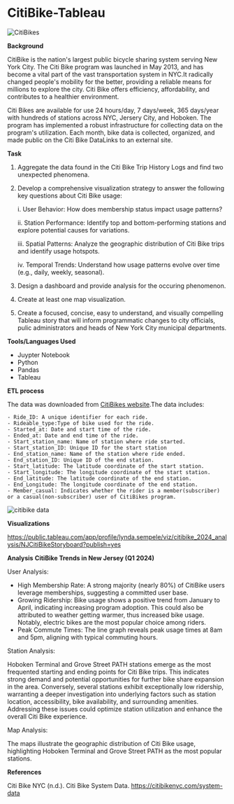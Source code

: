 # CitiBike-Tableau

![CitiBikes](citi-bike-station-bikes.jpg)

**Background**

CitiBike is the nation's largest public bicycle sharing system serving New York City. The Citi Bike program  was launched in May 2013, and has become a vital part of the vast transportation system in NYC.It radically changed people's mobility for the better, providing a reliable means for millions to explore the city. Citi Bike offers efficiency, affordability, and contributes to a healthier environment.

Citi Bikes are available for use 24 hours/day, 7 days/week, 365 days/year with hundreds of stations across NYC, Jersery City, and Hoboken. The program has implemented a robust infrastructure for collecting data on the program's utilization. Each month, bike data is collected, organized, and made public on the Citi Bike DataLinks to an external site. 

**Task**

 1. Aggregate the data found in the Citi Bike Trip History Logs and find two unexpected phenomena.
 2. Develop a comprehensive visualization strategy to answer the following key questions about Citi Bike usage:

    i. User Behavior: How does membership status impact usage patterns?

    ii. Station Performance: Identify top and bottom-performing stations and explore potential causes for variations.

    iii. Spatial Patterns: Analyze the geographic distribution of Citi Bike trips and identify usage hotspots.

    iv. Temporal Trends: Understand how usage patterns evolve over time (e.g., daily, weekly, seasonal).

 3. Design a dashboard and provide analysis for the occuring phenomenon.
 4. Create at least one map visualization.
 5. Create a focused, concise, easy to understand, and visually compelling Tableau story that will inform programmatic changes to city officials, pulic administrators and heads of New York City municipal departments.

**Tools/Languages Used**

- Juypter Notebook
- Python
- Pandas
- Tableau

 **ETL process**

 The data was downloaded from [CitiBikes website](https://citibikenyc.com/system-data).The data includes:

    - Ride_ID: A unique identifier for each ride.
    - Rideable_type:Type of bike used for the ride.
    - Started_at: Date and start time of the ride.
    - Ended_at: Date and end time of the ride.
    - Start_station_name: Name of station where ride started.
    - Start_station_ID: Unique ID for the start station
    - End_station_name: Name of the station where ride ended.
    - End_station_ID: Unique ID of the end station.
    - Start_latitude: The latitude coordinate of the start station.
    - Start_longitude: The longitude coordinate of the start station.
    - End_latitude: The latitude coordinate of the end station.
    - End_Longitude: The longitude coordinate of the end station.
    - Member_casual: Indicates whether the rider is a member(subscriber) or a casual(non-subscriber) user of CitiBikes program. 

![citibike data](<Screenshot 2024-07-09 013735.png>)

**Visualizations**

https://public.tableau.com/app/profile/lynda.sempele/viz/citibike_2024_analysis/NJCitiBikeStoryboard?publish=yes

**Analysis**
**CitiBike Trends in New Jersey (Q1 2024)**

User Analysis:

- High Membership Rate: A strong majority (nearly 80%) of CitiBike users leverage memberships, suggesting a committed user base.
- Growing Ridership: Bike usage shows a positive trend from January to April, indicating increasing program adoption. This could also be attributed to weather getting warmer, thus increased bike usage. Notably, electric bikes are the most popular choice among riders.
- Peak Commute Times: The line graph reveals peak usage times at 8am and 5pm, aligning with typical commuting hours.


Station Analysis:

Hoboken Terminal and Grove Street PATH stations emerge as the most frequented starting and ending points for Citi Bike trips. This indicates strong demand and potential opportunities for further bike share expansion in the area. Conversely, several stations exhibit exceptionally low ridership, warranting a deeper investigation into underlying factors such as station location, accessibility, bike availability, and surrounding amenities. Addressing these issues could optimize station utilization and enhance the overall Citi Bike experience.

Map Analysis:

The maps illustrate the geographic distribution of Citi Bike usage, highlighting Hoboken Terminal and Grove Street PATH as the most popular stations.


**References**

Citi Bike NYC (n.d.). Citi Bike System Data. https://citibikenyc.com/system-data